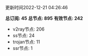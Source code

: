 更新时间2022-12-21 04:26:46

**总订阅: 45**
**总节点: 895**
**有效节点: 242**
- v2ray节点: 206
- ss节点: 24
- trojan节点: 11
- ssr节点: 1
